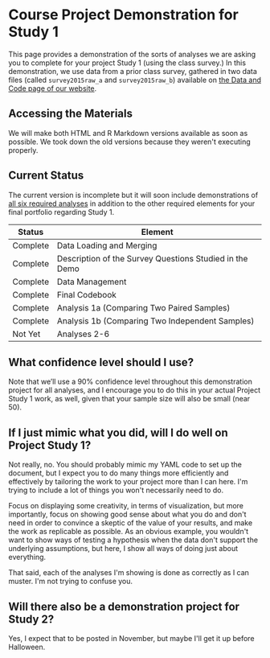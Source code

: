 # Course Project Demonstration for Study 1

This page provides a demonstration of the sorts of analyses we are asking you to complete for your project Study 1 (using the class survey.)  In this demonstration, we use data from a prior class survey, gathered in two data files (called `survey2015raw_a` and `survey2015raw_b`) available on [the Data and Code page of our website](https://github.com/THOMASELOVE/431-2018-data).

## Accessing the Materials

We will make both HTML and R Markdown versions available as soon as possible. We took down the old versions because they weren't executing properly.

## Current Status

The current version is incomplete but it will soon include demonstrations of [all six required analyses](https://thomaselove.github.io/431-2018-project/taskG.html#the-six-required-analyses-for-study-1-1) in addition to the other required elements for your final portfolio regarding Study 1.

Status   | Element 
-------- | --------------------------------------------------------
Complete | Data Loading and Merging
Complete | Description of the Survey Questions Studied in the Demo
Complete | Data Management
Complete | Final Codebook
Complete | Analysis 1a (Comparing Two Paired Samples)
Complete | Analysis 1b (Comparing Two Independent Samples)
Not Yet  | Analyses 2-6

## What confidence level should I use?

Note that we’ll use a 90% confidence level throughout this demonstration project for all analyses, and I encourage you to do this in your actual Project Study 1 work, as well, given that your sample size will also be small (near 50).

## If I just mimic what you did, will I do well on Project Study 1?

Not really, no. You should probably mimic my YAML code to set up the document, but I expect you to do many things more efficiently and effectively by tailoring the work to your project more than I can here. I'm trying to include a lot of things you won't necessarily need to do. 

Focus on displaying some creativity, in terms of visualization, but more importantly, focus on showing good sense about what you do and don't need in order to convince a skeptic of the value of your results, and make the work as replicable as possible. As an obvious example, you wouldn't want to show ways of testing a hypothesis when the data don't support the underlying assumptions, but here, I show all ways of doing just about everything.

That said, each of the analyses I'm showing is done as correctly as I can muster. I'm not trying to confuse you.

## Will there also be a demonstration project for Study 2?

Yes, I expect that to be posted in November, but maybe I'll get it up before Halloween.

